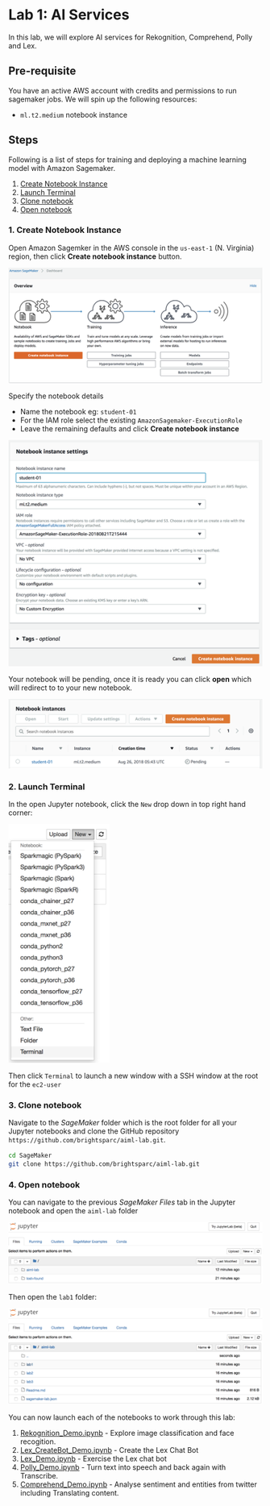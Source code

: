 # Lab 1: AI Services

In this lab, we will explore AI services for Rekognition, Comprehend, Polly and Lex.

## Pre-requisite

You have an active AWS account with credits and permissions to run sagemaker jobs.  We will spin up the following resources:

* `ml.t2.medium` notebook instance  

## Steps

Following is a list of steps for training and deploying a machine learning model with Amazon Sagemaker.

  1. [Create Notebook Instance](#1-create-notebook-instance)
  2. [Launch Terminal](#2-launch-terminal)
  3. [Clone notebook](#3-clone-notebook)
  4. [Open notebook](#4-open-notebook)

### 1. Create Notebook Instance

Open Amazon Sagemker in the AWS console in the `us-east-1` (N. Virginia) region, then click **Create notebook instance** button.

![Create notebook instance](../lab2/screenshots/00-create-notebook-instance.png)

Specify the notebook details

* Name the notebook eg: `student-01`
* For the IAM role select the existing `AmazonSagemaker-ExecutionRole`
* Leave the remaining defaults and click **Create notebook instance**

![Instance settings](../lab2/screenshots/01-notebook-details.png)

Your notebook will be pending, once it is ready you can click **open** which will redirect to to your new notebook.

![Pending notebook](../lab2/screenshots/02-pending-notebook.png)

### 2. Launch Terminal

In the open Jupyter notebook, click the `New` drop down in top right hand corner:

<img src="screenshots/00-new-terminal.png" width="200" />

Then click `Terminal` to launch a new window with a SSH window at the root for the `ec2-user`

### 3. Clone notebook

Navigate to the *SageMaker* folder which is the root folder for all your Jupyter
notebooks and clone the GitHub repository `https://github.com/brightsparc/aiml-lab.git`.

```bash
cd SageMaker
git clone https://github.com/brightsparc/aiml-lab.git
```

### 4. Open notebook

You can navigate to the previous *SageMaker Files* tab in the Jupyter notebook and open the `aiml-lab` folder

![Minst Gluon](screenshots/04-open-notebook.png)

Then open the `lab1` folder:

![Minst Gluon](screenshots/05-open-lab1.png)

You can now launch each of the notebooks to work through this lab:

1. [Rekognition_Demo.ipynb](./Rekognition_Demo.ipynb) - Explore image classification and face recogition.
2. [Lex_CreateBot_Demo.ipynb](./Lex_CreateBot_Demo.ipynb) - Create the Lex Chat Bot
3. [Lex_Demo.ipynb](./Lex_Demo.ipynb) - Exercise the Lex chat bot
4. [Polly_Demo.ipynb](./Polly_Demo.ipynb) - Turn text into speech and back again with Transcribe.
5. [Comprehend_Demo.ipynb](./Comprehend_Demo.ipynb) - Analyse sentiment and entities from twitter including Translating content.
